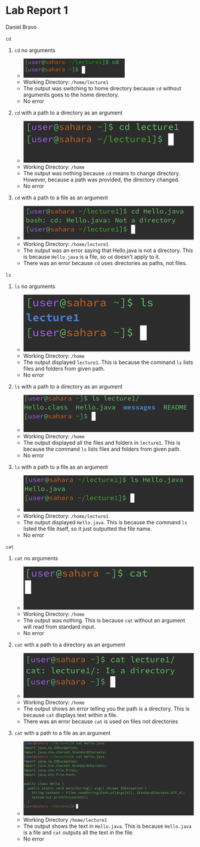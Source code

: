 # Lab Report 1
Daniel Bravo


`cd`
1. `cd` no arguments
   * ![Image](lab-rep-1-image10.png)
   * Working Directory: `/home/lecture1`
   * The output was switching to home directory because `cd` without arguments goes to the home directory.
   * No error
     
2. `cd` with a path to a directory as an argument
   * ![Image](lab-rep-1-image2.png)
   * Working Directory: `/home`
   * The output was nothing because `cd` means to change directory. However, because a path was provided, the directory changed.
   * No error
     
3. `cd` with a path to a file as an argument
   * ![Image](lab-rep-1-image3.png)
   * Working Directory: `/home/lecture1`
   * The output was an error saying that Hello.java is not a directory. This is because `Hello.java` is a file, so `cd` doesn't apply to it.
   * There was an error because `cd` uses directories as paths, not files.


`ls`
1. `ls` no arguments
   * ![Image](lab-rep-1-image4.png)
   * Working Directory: `/home`
   * The output displayed `lecture1`. This is because the command `ls` lists files and folders from given path.
   * No error

2. `ls` with a path to a directory as an argument
   * ![Image](lab-rep-1-image5.png)
   * Working Directory: `/home`
   * The output displayed all the files and folders in `lecture1`. This is because the command `ls` lists files and folders from given path.
   * No error

3. `ls` with a path to a file as an argument
   * ![Image](lab-rep-1-image6.png)
   * Working Directory: `/home/lecture1`
   * The output displayed `Hello.java`. This is because the command `ls` listed the file itself, so it just outputted the file name.
   * No error
  

`cat`
1. `cat` no arguments
   * ![Image](lab-rep-1-image7.png)
   * Working Directory: `/home`
   * The output was nothing. This is because `cat` without an argument will read from standard input.
   * No error
  
2. `cat` with a path to a directory as an argument
   * ![Image](lab-rep-1-image8.png)
   * Working Directory: `/home`
   * The output shows an error telling you the path is a directory. This is because `cat` displays text within a file.
   * There was an error because `cat` is used on files not directories

3. `cat` with a path to a file as an argument
   * ![Image](lab-rep-1-image9.png)
   * Working Directory `/home/lecture1`
   * The output shows the text in `Hello.java`. This is because `Hello.java` is a file and `cat` outputs all the text in the file.
   * No error
